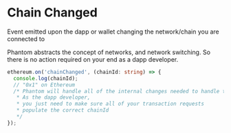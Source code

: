 # Chain Changed

Event emitted upon the dapp or wallet changing the network/chain you are connected to

Phantom abstracts the concept of networks, and network switching. So there is no action required on your end as a dapp developer.

```typescript
ethereum.on('chainChanged', (chainId: string) => {
  console.log(chainId);
  // "0x1" on Ethereum
  /* Phantom will handle all of the internal changes needed to handle the new chain.
   * As the dapp developer, 
   * you just need to make sure all of your transaction requests
   * populate the correct chainId
   */
});
```
